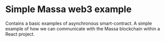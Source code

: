 # Simple Massa web3 example

Contains a basic examples of asynchronous smart-contract.
A simple example of how we can communicate with the Massa blockchain within a React project.
